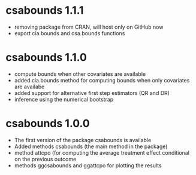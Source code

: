 # csabounds 1.1.1

  * removing package from CRAN, will host only on GitHub now
  * export cia.bounds and csa.bounds functions

# csabounds 1.1.0

  * compute bounds when other covariates are available
  * added cia.bounds method for computing bounds when only covariates are availabe
  * added support for alternative first step estimators (QR and DR)
  * inference using the numerical bootstrap

# csabounds 1.0.0

  * The first version of the package csabounds is available
  * Added methods csabounds (the main method in the package)
  * method attcpo (for computing the average treatment effect conditional on the previous outcome
  * methods ggcsabounds and ggattcpo for plotting the results



